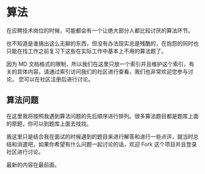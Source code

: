 # 算法
在应聘技术岗位的时候，可能都会有一个让绝大部分人都比较讨厌的算法环节。

也不知道是谁搞出这么无聊的东西，但没有办法现实总是残酷的，在抱怨的同时也只能在找工作之前复习下这些在实际工作中基本上不用的算法题了。

因为 MD 文档格式的限制，所以我们在这里只放一个索引并且维护这个索引，有关的具体内容，请通过索引访问我们的社区进行查看，我们也非常欢迎您参与讨论，
您可以在社区注册后进行讨论。

## 算法问题
在这里我将按照我遇到算法问题的先后顺序进行排列。很多算法题目都是题库上面的原题，你可以到题库上面去找找。

我这里只是结合我在面试的时候遇到的题目来进行解答和进行一些点评，就当时总结和消遣吧，如果你希望有什么问题一起讨论的话，欢迎 Fork 这个项目并且登录社区进行讨论。

最新的内容在最前面。

